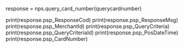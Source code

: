 
response = nps.query_card_number(querycardnumber)

print(response.psp_ResponseCod)
print(response.psp_ResponseMsg)
print(response.psp_MerchantId)
print(response.psp_QueryCriteria)
print(response.psp_QueryCriteriaId)
print(response.psp_PosDateTime)
print(response.psp_CardNumber)
